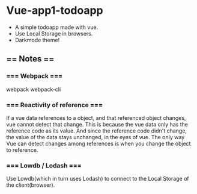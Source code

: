 # Vue-app1-todoapp
* A simple todoapp made with vue.
* Use Local Storage in browsers.
* Darkmode theme!

## == Notes == 

### === Webpack ===
webpack webpack-cli

### === Reactivity of reference ===
If a vue data references to a object, and that referenced object changes, vue cannot detect that change. This is because the vue data only has the reference code as its value. And since the reference code didn't change, the value of the data stays unchanged, in the eyes of vue. The only way Vue can detect changes among references is when you change the object to reference.

### === Lowdb / Lodash ===
Use Lowdb(which in turn uses Lodash) to connect to the Local Storage of the client(browser).
